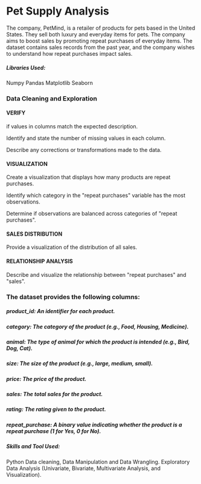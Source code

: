 # Pet Supply Analysis
The company, PetMind, is a retailer of products for pets based in the United States.
They sell both luxury and everyday items for pets. The company aims to boost sales by promoting repeat purchases of everyday items.
The dataset contains sales records from the past year, and the company wishes to understand how repeat purchases impact sales.

##### Libraries Used:
Numpy
Pandas
Matplotlib
Seaborn

### Data Cleaning and Exploration

#### VERIFY 

if values in columns match the expected description.

Identify and state the number of missing values in each column.

Describe any corrections or transformations made to the data.



#### VISUALIZATION

Create a visualization that displays how many products are repeat purchases.


Identify which category in the "repeat purchases" variable has the most observations.


Determine if observations are balanced across categories of "repeat purchases".


#### SALES DISTRIBUTION

Provide a visualization of the distribution of all sales.


#### RELATIONSHIP ANALYSIS

Describe and visualize the relationship between "repeat purchases" and "sales".


### The dataset provides the following columns:

##### product_id: An identifier for each product.
##### category: The category of the product (e.g., Food, Housing, Medicine).
##### animal: The type of animal for which the product is intended (e.g., Bird, Dog, Cat).
##### size: The size of the product (e.g., large, medium, small).
##### price: The price of the product.
##### sales: The total sales for the product.
##### rating: The rating given to the product.
##### repeat_purchase: A binary value indicating whether the product is a repeat purchase (1 for Yes, 0 for No).


##### Skills and Tool Used: 
Python
Data cleaning, Data Manipulation and Data Wrangling.
Exploratory Data Analysis (Univariate, Bivariate, Multivariate Analysis, and Visualization).